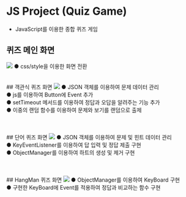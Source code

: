 # JS Project (Quiz Game)
- JavaScript를 이용한 종합 퀴즈 게임

## 퀴즈 메인 화면
<img src ="https://postfiles.pstatic.net/MjAxOTA1MTNfMTQ5/MDAxNTU3NzUxNzM4MDQ3.pNHdBnd5cWwDwp6sFBW2BnwVfESkTDnugyb1AlyxYY8g.fjgiNRDvTq5Tpy-fTrnr4nl_1MNcw9tLmtuURV9miJUg.PNG.jsh2583/%ED%80%B4%EC%A6%88_%EC%8B%9C%EC%9E%91_%ED%99%94%EB%A9%B4.png?type=w773"/>
  ● css/style을 이용한 화면 전환
</br>
</br>
</br>
## 객관식 퀴즈 화면
<img src ="https://postfiles.pstatic.net/MjAxOTA1MTNfNDIg/MDAxNTU3NzUxNzc2ODE3.4tJ_fExW0mQaiNlxoW598i1ZjVNvdChjY7TqOONg0Qog.qIFeq4Ra0OmTIyGJQ0YLYHhEmm7q1gmWEyB12Fm6kAYg.PNG.jsh2583/%EA%B0%9D%EA%B4%80%EC%8B%9D_%ED%80%B4%EC%A6%88_%ED%99%94%EB%A9%B4.png?type=w773"/>
● JSON 객체를 이용하여 문제 데이터 관리</br>
● js를 이용하여 Button에 Event 추가 </br>
● setTimeout 메서드를 이용하여 정답과 오답을 알려주는 기능 추가 </br>
● 이중의 랜덤 함수를 이용하여 문제와 보기를 랜덤으로 출제 </br>
</br>
</br>
</br>
## 단어 퀴즈 화면
<img src = "https://postfiles.pstatic.net/MjAxOTA1MTNfMTIg/MDAxNTU3NzUxNzU4NTg5.k9JczgoiKUQbMXvAPIRcKkVImMpfhVdW8_x4NeyhG6og.K1dqKzEJfB0x5AlT-zV2Ue8QetydW6XZa_vdGgyI_Pgg.PNG.jsh2583/%EB%8B%A8%EC%96%B4_%ED%80%B4%EC%A6%88_%ED%99%94%EB%A9%B4.png?type=w773"/>
● JSON 객체를 이용하여 문제 및 힌트 데이터 관리</br>
● KeyEventListener를 이용하여 답 입력 및 정답 제출 구현</br>
● ObjectManager를 이용하여 하트의 생성 및 제거 구현</br>
</br>
</br>
</br>
## HangMan 퀴즈 화면
<img src = "https://postfiles.pstatic.net/MjAxOTA1MTNfMjIx/MDAxNTU3NzUxNzkyNjQ0.SWCR6ll8Wq5r-7BTA7AfbZ820OPpUBvMEZZpbUlZO80g.u-8-EATjdZTGbmsRlzcJOUn7kDu7J29uZHBuSWPg7s0g.PNG.jsh2583/%ED%96%89%EB%A7%A8_%ED%99%94%EB%A9%B4.png?type=w773"/>
● ObjectManager를 이용하여 KeyBoard 구현</br>
● 구현한 KeyBoard에 Event를 적용하여 정답과 비교하는 함수 구현</br>
